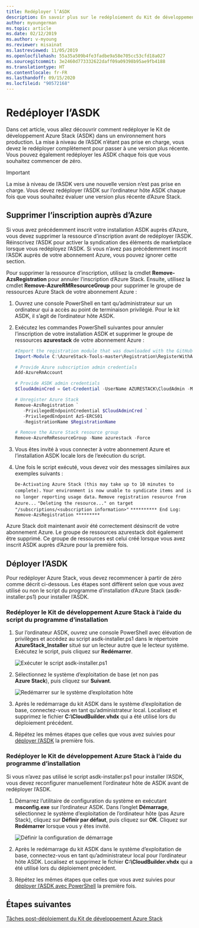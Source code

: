 ```yaml
---
title: Redéployer l’ASDK
description: En savoir plus sur le redéploiement du Kit de développement Azure Stack (ASDK).
author: myoungerman
ms.topic: article
ms.date: 02/12/2019
ms.author: v-myoung
ms.reviewer: misainat
ms.lastreviewed: 11/05/2019
ms.openlocfilehash: 55a35a509b4fe3fadbe9a58e705cc53cfd18a027
ms.sourcegitcommit: 3e2460d773332622daff09a09398b95ae9fb4188
ms.translationtype: HT
ms.contentlocale: fr-FR
ms.lasthandoff: 09/15/2020
ms.locfileid: "90572168"
---
```

# <a name="redeploy-the-asdk"></a>Redéployer l’ASDK
Dans cet article, vous allez découvrir comment redéployer le Kit de développement Azure Stack (ASDK) dans un environnement hors production. La mise à niveau de l’ASDK n’étant pas prise en charge, vous devez le redéployer complètement pour passer à une version plus récente. Vous pouvez également redéployer les ASDK chaque fois que vous souhaitez commencer de zéro.

> [!IMPORTANT]
> La mise à niveau de l’ASDK vers une nouvelle version n’est pas prise en charge. Vous devez redéployer l’ASDK sur l’ordinateur hôte ASDK chaque fois que vous souhaitez évaluer une version plus récente d’Azure Stack.

## <a name="remove-azure-registration"></a>Supprimer l’inscription auprès d’Azure 
Si vous avez précédemment inscrit votre installation ASDK auprès d’Azure, vous devez supprimer la ressource d’inscription avant de redéployer l’ASDK. Réinscrivez l’ASDK pour activer la syndication des éléments de marketplace lorsque vous redéployez l’ASDK. Si vous n’avez pas précédemment inscrit l’ASDK auprès de votre abonnement Azure, vous pouvez ignorer cette section.

Pour supprimer la ressource d’inscription, utilisez la cmdlet **Remove-AzsRegistration** pour annuler l’inscription d’Azure Stack. Ensuite, utilisez la cmdlet **Remove-AzureRMResourceGroup** pour supprimer le groupe de ressources Azure Stack de votre abonnement Azure :

1. Ouvrez une console PowerShell en tant qu’administrateur sur un ordinateur qui a accès au point de terminaison privilégié. Pour le kit ASDK, il s’agit de l’ordinateur hôte ASDK.

2. Exécutez les commandes PowerShell suivantes pour annuler l’inscription de votre installation ASDK et supprimer le groupe de ressources **azurestack** de votre abonnement Azure :

   ```powershell    
   #Import the registration module that was downloaded with the GitHub tools
   Import-Module C:\AzureStack-Tools-master\Registration\RegisterWithAzure.psm1

   # Provide Azure subscription admin credentials
   Add-AzureRmAccount

   # Provide ASDK admin credentials
   $CloudAdminCred = Get-Credential -UserName AZURESTACK\CloudAdmin -Message "Enter the cloud domain credentials to access the privileged endpoint"

   # Unregister Azure Stack
   Remove-AzsRegistration `
      -PrivilegedEndpointCredential $CloudAdminCred `
      -PrivilegedEndpoint AzS-ERCS01
      -RegistrationName $RegistrationName

   # Remove the Azure Stack resource group
   Remove-AzureRmResourceGroup -Name azurestack -Force
   ```

3. Vous êtes invité à vous connecter à votre abonnement Azure et l’installation ASDK locale lors de l’exécution du script.
4. Une fois le script exécuté, vous devez voir des messages similaires aux exemples suivants :

    `De-Activating Azure Stack (this may take up to 10 minutes to complete).` `Your environment is now unable to syndicate items and is no longer reporting usage data.`
    `Remove registration resource from Azure...`
    `"Deleting the resource..." on target "/subscriptions/<subscription information>"`
    `********** End Log: Remove-AzsRegistration *********`



Azure Stack doit maintenant avoir été correctement désinscrit de votre abonnement Azure. Le groupe de ressources azurestack doit également être supprimé. Ce groupe de ressources est celui créé lorsque vous avez inscrit ASDK auprès d’Azure pour la première fois.

## <a name="deploy-the-asdk"></a>Déployer l’ASDK
Pour redéployer Azure Stack, vous devez recommencer à partir de zéro comme décrit ci-dessous. Les étapes sont diffèrent selon que vous avez utilisé ou non le script du programme d’installation d’Azure Stack (asdk-installer.ps1) pour installer l’ASDK.

### <a name="redeploy-the-asdk-using-the-installer-script"></a>Redéployer le Kit de développement Azure Stack à l’aide du script du programme d’installation
1. Sur l’ordinateur ASDK, ouvrez une console PowerShell avec élévation de privilèges et accédez au script asdk-installer.ps1 dans le répertoire **AzureStack_Installer** situé sur un lecteur autre que le lecteur système. Exécutez le script, puis cliquez sur **Redémarrer**.

   ![Exécuter le script asdk-installer.ps1](media/asdk-redeploy/1.png)

2. Sélectionnez le système d’exploitation de base (et non pas **Azure Stack**), puis cliquez sur **Suivant**.

   ![Redémarrer sur le système d’exploitation hôte](media/asdk-redeploy/2.png)

3. Après le redémarrage du kit ASDK dans le système d’exploitation de base, connectez-vous en tant qu’administrateur local. Localisez et supprimez le fichier **C:\CloudBuilder.vhdx** qui a été utilisé lors du déploiement précédent.

4. Répétez les mêmes étapes que celles que vous avez suivies pour [déployer l’ASDK](asdk-install.md) la première fois.

### <a name="redeploy-the-asdk-without-using-the-installer"></a>Redéployer le Kit de développement Azure Stack à l’aide du programme d’installation
Si vous n’avez pas utilisé le script asdk-installer.ps1 pour installer l’ASDK, vous devez reconfigurer manuellement l’ordinateur hôte de ASDK avant de redéployer l’ASDK.

1. Démarrez l’utilitaire de configuration du système en exécutant **msconfig.exe** sur l’ordinateur ASDK. Dans l’onglet **Démarrage**, sélectionnez le système d’exploitation de l’ordinateur hôte (pas Azure Stack), cliquez sur **Définir par défaut**, puis cliquez sur **OK**. Cliquez sur **Redémarrer** lorsque vous y êtes invité.

      ![Définir la configuration de démarrage](media/asdk-redeploy/4.png)

2. Après le redémarrage du kit ASDK dans le système d’exploitation de base, connectez-vous en tant qu’administrateur local pour l’ordinateur hôte ASDK. Localisez et supprimez le fichier **C:\CloudBuilder.vhdx** qui a été utilisé lors du déploiement précédent.

3. Répétez les mêmes étapes que celles que vous avez suivies pour [déployer l’ASDK avec PowerShell](asdk-deploy-powershell.md) la première fois.


## <a name="next-steps"></a>Étapes suivantes
[Tâches post-déploiement du Kit de développement Azure Stack](asdk-post-deploy.md)




